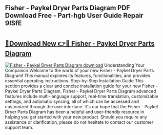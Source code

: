 ## Fisher - Paykel Dryer Parts Diagram PDF Download Free - Part-hgb User Guide Repair 9ISfE

# <h2><a href="http://dfpwsf.blite.top/?on=Fisher+-+Paykel+Dryer+Parts+Diagram">🔗Download New 👉🔴 Fisher - Paykel Dryer Parts Diagram</a></h2>

[![Fisher - Paykel Dryer Parts Diagram download](https://i.imgur.com/lujVjoI.png)](http://dfpwsf.blite.top/?on=Fisher+-+Paykel+Dryer+Parts+Diagram)
Understanding Your Companion Welcome to the world of your new Fisher - Paykel Dryer Parts Diagram! This manual explores its features, functionalities, and provides essential operating instructions. Step-by-Step Installation Guide This section provides a clear and concise installation guide for your new Fisher - Paykel Dryer Parts Diagram. Fisher - Paykel Dryer Parts Diagram advanced features include multi-language support, real-time translation, customizable settings, and automatic syncing, all of which can be accessed and customized through the user interface. It's our hope that the Fisher - Paykel Dryer Parts Diagram has been a helpful and user-friendly resource in helping you get started with your new product. Should you require any assistance or clarification, please do not hesitate to contact our customer support team.
